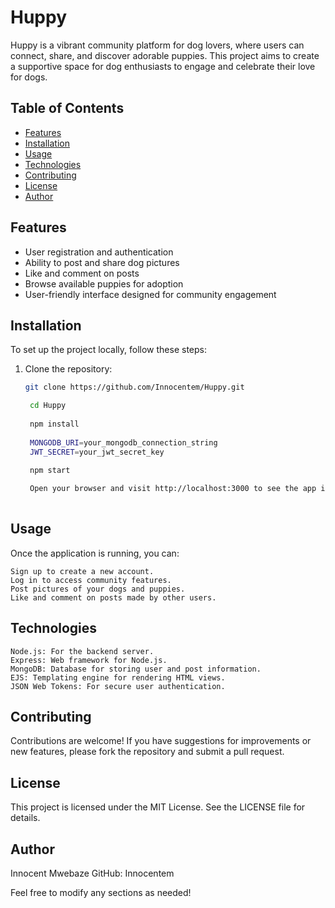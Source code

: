 # Huppy

Huppy is a vibrant community platform for dog lovers, where users can connect, share, and discover adorable puppies. This project aims to create a supportive space for dog enthusiasts to engage and celebrate their love for dogs.

## Table of Contents

- [Features](#features)
- [Installation](#installation)
- [Usage](#usage)
- [Technologies](#technologies)
- [Contributing](#contributing)
- [License](#license)
- [Author](#author)

## Features

- User registration and authentication
- Ability to post and share dog pictures
- Like and comment on posts
- Browse available puppies for adoption
- User-friendly interface designed for community engagement

## Installation

To set up the project locally, follow these steps:

1. Clone the repository:
   ```bash
   git clone https://github.com/Innocentem/Huppy.git

    cd Huppy
    
    npm install
    
    MONGODB_URI=your_mongodb_connection_string
    JWT_SECRET=your_jwt_secret_key
    
    npm start

    Open your browser and visit http://localhost:3000 to see the app in action.
    
## Usage

Once the application is running, you can:

    Sign up to create a new account.
    Log in to access community features.
    Post pictures of your dogs and puppies.
    Like and comment on posts made by other users.
    
## Technologies

    Node.js: For the backend server.
    Express: Web framework for Node.js.
    MongoDB: Database for storing user and post information.
    EJS: Templating engine for rendering HTML views.
    JSON Web Tokens: For secure user authentication.
    
## Contributing

Contributions are welcome! If you have suggestions for improvements or new features, please fork the repository and submit a pull request.

## License

This project is licensed under the MIT License. See the LICENSE file for details.

## Author

Innocent Mwebaze
GitHub: Innocentem


Feel free to modify any sections as needed!

